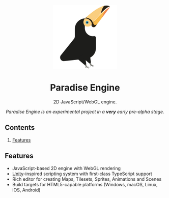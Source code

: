 <div align="center">
    <img width="200" height="200" src="logo.svg" />
    <h1>Paradise Engine</h1>
    <p>2D JavaScript/WebGL engine.</p>
    <p><i>Paradise Engine is an experimental project in a <b>very</b> early pre-alpha stage.</i></p>
</div>

## Contents

1. [Features](#features)

<h2>Features</h2>

- JavaScript-based 2D engine with WebGL rendering
- [Unity](https://unity.com/)-inspired scripting system with first-class TypeScript support
- Rich editor for creating Maps, Tilesets, Sprites, Animations and Scenes
- Build targets for HTML5-capable platforms (Windows, macOS, Linux, iOS, Android)
